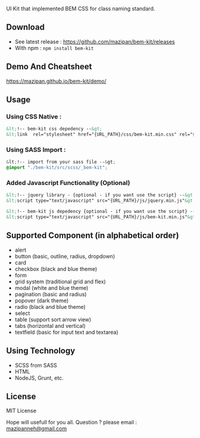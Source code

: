 UI Kit that implemented BEM CSS for class naming standard.

## Download
- See latest release : https://github.com/mazipan/bem-kit/releases
- With npm : <code>npm install bem-kit</code>

## Demo And Cheatsheet
<a href="https://mazipan.github.io/bem-kit/demo/">https://mazipan.github.io/bem-kit/demo/</a>

## Usage

### Using CSS Native : 
```html
&lt;!-- bem-kit css depedency --&gt;
&lt;link  rel="stylesheet" href="{URL_PATH}/css/bem-kit.min.css" rel="stylesheet"/&gt;
```

### Using SASS Import : 
```scss
&lt;!-- import from your sass file --&gt;
@import "./bem-kit/src/scss/_bem-kit";
```

### Added Javascript Functionality (Optional)
```html
&lt;!-- jquery library - {optional - if you want use the script} --&gt;
&lt;script type="text/javascript" src="{URL_PATH}/js/jquery.min.js"&gt;&lt;/script&gt;

&lt;!-- bem-kit js depedency {optional - if you want use the script} --&gt;
&lt;script type="text/javascript" src="{URL_PATH}/js/bem-kit.min.js"&gt;&lt;/script&gt;
```

## Supported Component (in alphabetical order)</h3>
- alert 
- button (basic, outline, radius, dropdown)
- card
- checkbox (black and blue theme)
- form 
- grid system (traditional grid and flex)
- modal (white and blue theme)
- pagination (basic and radius)
- popover (dark theme)
- radio (black and blue theme)
- select
- table (support sort arrow view)
- tabs (horizontal and vertical)
- textfield (basic for input text and textarea)

## Using Technology</h3>
- SCSS from SASS 
- HTML
- NodeJS, Grunt, etc.

## License
MIT License


Hope will usefull for you all.
Question ? please email : mazipanneh@gmail.com

